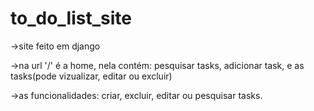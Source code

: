 # to_do_list_site

->site feito em django

->na url '/' é a home, nela contém: pesquisar tasks, adicionar task, e as tasks(pode vizualizar, editar ou excluir)

->as funcionalidades:  criar, excluir, editar ou pesquisar tasks. 
